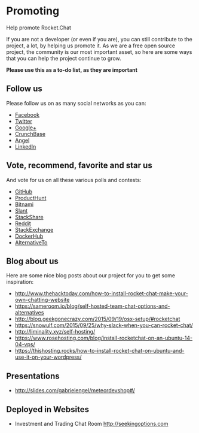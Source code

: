 # Promoting

Help promote Rocket.Chat

If you are not a developer (or even if you are), you can still contribute to the project, a lot, by helping us promote it. As we are a free open source project, the community is our most important asset, so here are some ways that you can help the project continue to grow.

**Please use this as a to-do list, as they are important**

## Follow us

Please follow us on as many social networks as you can:

* [Facebook](https://www.facebook.com/RocketChat)
* [Twitter](https://twitter.com/RocketChat)
* [Google+](https://plus.google.com/+RocketChatApp)
* [CrunchBase](https://www.crunchbase.com/organization/rocket-chat)
* [Angel](https://angel.co/rocket-chat)
* [LinkedIn](https://www.linkedin.com/company/rocket-chat)

## Vote, recommend, favorite and star us

And vote for us on all these various polls and contests:

* [GitHub](https://github.com/RocketChat/Rocket.Chat)
* [ProductHunt](http://www.producthunt.com/tech/rocket-chat)
* [Bitnami](https://bitnami.com/contest/applications/13576/vote/now)
* [Slant](http://www.slant.co/topics/3346/~what-are-the-best-on-site-alternatives-to-slack)
* [StackShare](http://stackshare.io/stackups/lets-chat-vs-rocketchat-vs-mattermost)
* [Reddit](https://redd.it/3hbdrc)
* [StackExchange](http://softwarerecs.stackexchange.com/questions/18754/)
* [DockerHub](https://hub.docker.com/_/rocket.chat/)
* [AlternativeTo](https://alternativeto.net/software/rocket-chat/)

## Blog about us

Here are some nice blog posts about our project for you to get some inspiration:

* http://www.thehacktoday.com/how-to-install-rocket-chat-make-your-own-chatting-website
* https://sameroom.io/blog/self-hosted-team-chat-options-and-alternatives
* http://blog.geekgonecrazy.com/2015/09/19/osx-setup/#rocketchat
* https://snowulf.com/2015/09/25/why-slack-when-you-can-rocket-chat/
* http://liminality.xyz/self-hosting/
* https://www.rosehosting.com/blog/install-rocketchat-on-an-ubuntu-14-04-vps/
* https://thishosting.rocks/how-to-install-rocket-chat-on-ubuntu-and-use-it-on-your-wordpress/

## Presentations

* http://slides.com/gabrielengel/meteordevshop#/

## Deployed in Websites

* Investment and Trading Chat Room http://seekingoptions.com
